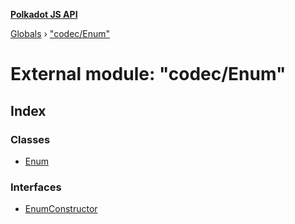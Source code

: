**[Polkadot JS API](../README.md)**

[Globals](../globals.md) › [&quot;codec/Enum&quot;](_codec_enum_.md)

# External module: "codec/Enum"

## Index

### Classes

* [Enum](../classes/_codec_enum_.enum.md)

### Interfaces

* [EnumConstructor](../interfaces/_codec_enum_.enumconstructor.md)